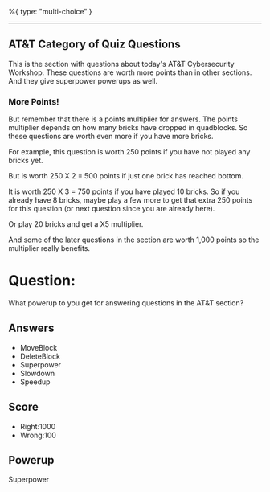 %{
 type: "multi-choice"
}

---
## AT&T Category of Quiz Questions

This is the section with questions about today's
AT&T Cybersecurity Workshop.
These questions are worth more points
than in other sections.
And they give superpower powerups as well.

### More Points!
But remember that there is a points multiplier
for answers.
The points multiplier depends on how many bricks
have dropped in quadblocks.
So these questions are worth even more
if you have more bricks.

For example, this question is worth
250 points if you have not played any bricks yet.

But is worth 250 X 2 = 500 points if just one brick has
reached bottom.

It is worth 250 X 3 = 750 points if you have played 10 bricks.
So if you already have 8 bricks,
maybe play a few more to get that extra 250 points
for this question
(or next question since you are already here).

Or play 20 bricks and get a X5 multiplier.

And some of the later questions
in the section are worth 1,000 points
so the multiplier really benefits.

# Question:
What powerup to you get for answering questions in the AT&T section?

## Answers
- MoveBlock
- DeleteBlock
- Superpower
- Slowdown
- Speedup

## Score
- Right:1000
- Wrong:100

## Powerup
Superpower

